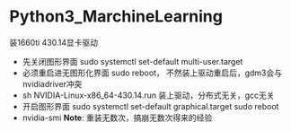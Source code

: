 # Python3_MarchineLearning

装1660ti 430.14显卡驱动
- 先关闭图形界面 sudo systemctl set-default multi-user.target
- 必须重启进无图形化界面 sudo reboot， 不然装上驱动重启后，gdm3会与nvidiadriver冲突
- sh NVIDIA-Linux-x86_64-430.14.run 装上驱动，分布式无关，gcc无关
- 开启图形界面 sudo systemctl set-default graphical.target sudo reboot
- nvidia-smi
**Note**: 重装无数次，搞崩无数次得来的经验
